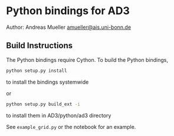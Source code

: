 Python bindings for AD3
=======================

Author: Andreas Mueller <amueller@ais.uni-bonn.de>

Build Instructions
------------------
The Python bindings require Cython.
To build the Python bindings, 

```bash
python setup.py install
```

to install the bindings systemwide

or


```bash
python setup.py build_ext -i
```

to install them in AD3/python/ad3 directory


See ``example_grid.py`` or the notebook for an example.
